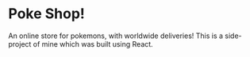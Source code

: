# Poke Shop!
An online store for pokemons, with worldwide deliveries!
This is a side-project of mine which was built using React.
